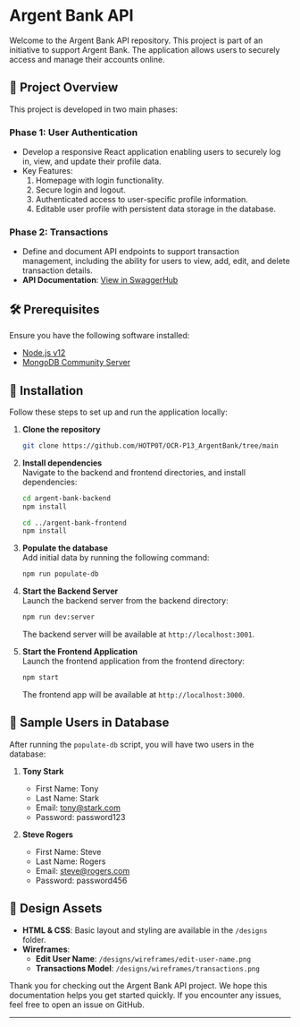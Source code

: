
# Argent Bank API

Welcome to the Argent Bank API repository. This project is part of an initiative to support Argent Bank. The application allows users to securely access and manage their accounts online.

## 📖 Project Overview

This project is developed in two main phases:

### Phase 1: User Authentication
- Develop a responsive React application enabling users to securely log in, view, and update their profile data.
- Key Features:
  1. Homepage with login functionality.
  2. Secure login and logout.
  3. Authenticated access to user-specific profile information.
  4. Editable user profile with persistent data storage in the database.

### Phase 2: Transactions
- Define and document API endpoints to support transaction management, including the ability for users to view, add, edit, and delete transaction details.
- **API Documentation**: [View in SwaggerHub](https://app.swaggerhub.com/apis/HOTPOT-91e/OCR-P13_Bank/1.0.0)

## 🛠 Prerequisites

Ensure you have the following software installed:

- [Node.js v12](https://nodejs.org/en/)
- [MongoDB Community Server](https://www.mongodb.com/try/download/community)

## 🚀 Installation

Follow these steps to set up and run the application locally:

1. **Clone the repository**
   ```bash
   git clone https://github.com/HOTP0T/OCR-P13_ArgentBank/tree/main
   ```

2. **Install dependencies**  
   Navigate to the backend and frontend directories, and install dependencies:
   ```bash
   cd argent-bank-backend
   npm install

   cd ../argent-bank-frontend
   npm install
   ```

3. **Populate the database**  
   Add initial data by running the following command:
   ```bash
   npm run populate-db
   ```

4. **Start the Backend Server**  
   Launch the backend server from the backend directory:
   ```bash
   npm run dev:server
   ```
   The backend server will be available at `http://localhost:3001`.

5. **Start the Frontend Application**  
   Launch the frontend application from the frontend directory:
   ```bash
   npm start
   ```
   The frontend app will be available at `http://localhost:3000`.

## 👥 Sample Users in Database

After running the `populate-db` script, you will have two users in the database:

1. **Tony Stark**
   - First Name: Tony
   - Last Name: Stark
   - Email: tony@stark.com
   - Password: password123

2. **Steve Rogers**
   - First Name: Steve
   - Last Name: Rogers
   - Email: steve@rogers.com
   - Password: password456

## 🎨 Design Assets

- **HTML & CSS**: Basic layout and styling are available in the `/designs` folder.
- **Wireframes**:
  - **Edit User Name**: `/designs/wireframes/edit-user-name.png`
  - **Transactions Model**: `/designs/wireframes/transactions.png`

Thank you for checking out the Argent Bank API project. We hope this documentation helps you get started quickly. If you encounter any issues, feel free to open an issue on GitHub.

---
